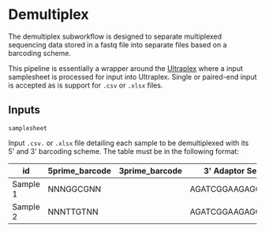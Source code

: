 # Demultiplex

The demultiplex subworkflow is designed to separate multiplexed sequencing data stored in a fastq file into separate files based on a barcoding scheme.

This pipeline is essentially a wrapper around the [Ultraplex](https://github.com/ulelab/ultraplex) where a input samplesheet is processed for input into Ultraplex. Single or paired-end input is accepted as is support for `.csv` or `.xlsx` files.

## Inputs

`samplesheet`

Input `.csv.` or `.xlsx` file detailing each sample to be demultiplexed with its 5' and 3' barcoding scheme. The table must be in the following format:

| id       | 5prime_barcode | 3prime_barcode | 3' Adaptor Sequence  |
| ---------| -------------- | -------------- | -------------------- |
| Sample 1 | NNNGGCGNN      |                | AGATCGGAAGAGCGGTTCAG |
| Sample 2 | NNNTTGTNN      |                | AGATCGGAAGAGCGGTTCAG |
